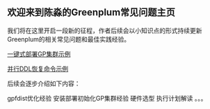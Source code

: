 ## 欢迎来到陈淼的Greenplum常见问题主页

我们将在这里开启一段新的征程，作者后续会以小知识点的形式持续更新Greenplum的相关常见问题和最佳实践经验。

[一键式部署GP集群示例](https://github.com/water32/gpfaq/blob/master/2020/gpdbinstall.md)

[并行DDL恢复命令示例](https://github.com/water32/gpfaq/blob/master/2020/gpddlrestore.md)

后续会逐步介绍如下内容：

gpfdist优化经验
安装部署初始化GP集群经验
硬件选型
执行计划解读
。。。
